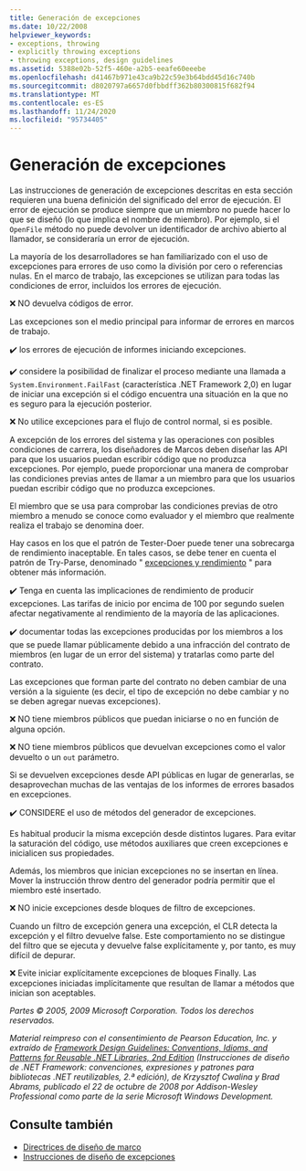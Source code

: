 ```yaml
---
title: Generación de excepciones
ms.date: 10/22/2008
helpviewer_keywords:
- exceptions, throwing
- explicitly throwing exceptions
- throwing exceptions, design guidelines
ms.assetid: 5388e02b-52f5-460e-a2b5-eeafe60eeebe
ms.openlocfilehash: d41467b971e43ca9b22c59e3b64bdd45d16c740b
ms.sourcegitcommit: d8020797a6657d0fbbdff362b80300815f682f94
ms.translationtype: MT
ms.contentlocale: es-ES
ms.lasthandoff: 11/24/2020
ms.locfileid: "95734405"
---
```

# <a name="exception-throwing"></a>Generación de excepciones

Las instrucciones de generación de excepciones descritas en esta sección requieren una buena definición del significado del error de ejecución. El error de ejecución se produce siempre que un miembro no puede hacer lo que se diseñó (lo que implica el nombre de miembro). Por ejemplo, si el `OpenFile` método no puede devolver un identificador de archivo abierto al llamador, se consideraría un error de ejecución.

 La mayoría de los desarrolladores se han familiarizado con el uso de excepciones para errores de uso como la división por cero o referencias nulas. En el marco de trabajo, las excepciones se utilizan para todas las condiciones de error, incluidos los errores de ejecución.

 ❌ NO devuelva códigos de error.

 Las excepciones son el medio principal para informar de errores en marcos de trabajo.

 ✔️ los errores de ejecución de informes iniciando excepciones.

 ✔️ considere la posibilidad de finalizar el proceso mediante una llamada a `System.Environment.FailFast` (característica .NET Framework 2,0) en lugar de iniciar una excepción si el código encuentra una situación en la que no es seguro para la ejecución posterior.

 ❌ No utilice excepciones para el flujo de control normal, si es posible.

 A excepción de los errores del sistema y las operaciones con posibles condiciones de carrera, los diseñadores de Marcos deben diseñar las API para que los usuarios puedan escribir código que no produzca excepciones. Por ejemplo, puede proporcionar una manera de comprobar las condiciones previas antes de llamar a un miembro para que los usuarios puedan escribir código que no produzca excepciones.

 El miembro que se usa para comprobar las condiciones previas de otro miembro a menudo se conoce como evaluador y el miembro que realmente realiza el trabajo se denomina doer.

 Hay casos en los que el patrón de Tester-Doer puede tener una sobrecarga de rendimiento inaceptable. En tales casos, se debe tener en cuenta el patrón de Try-Parse, denominado " [excepciones y rendimiento](exceptions-and-performance.md) " para obtener más información.

 ✔️ Tenga en cuenta las implicaciones de rendimiento de producir excepciones. Las tarifas de inicio por encima de 100 por segundo suelen afectar negativamente al rendimiento de la mayoría de las aplicaciones.

 ✔️ documentar todas las excepciones producidas por los miembros a los que se puede llamar públicamente debido a una infracción del contrato de miembros (en lugar de un error del sistema) y tratarlas como parte del contrato.

 Las excepciones que forman parte del contrato no deben cambiar de una versión a la siguiente (es decir, el tipo de excepción no debe cambiar y no se deben agregar nuevas excepciones).

 ❌ NO tiene miembros públicos que puedan iniciarse o no en función de alguna opción.

 ❌ NO tiene miembros públicos que devuelvan excepciones como el valor devuelto o un `out` parámetro.

 Si se devuelven excepciones desde API públicas en lugar de generarlas, se desaprovechan muchas de las ventajas de los informes de errores basados en excepciones.

 ✔️ CONSIDERE el uso de métodos del generador de excepciones.

 Es habitual producir la misma excepción desde distintos lugares. Para evitar la saturación del código, use métodos auxiliares que creen excepciones e inicialicen sus propiedades.

 Además, los miembros que inician excepciones no se insertan en línea. Mover la instrucción throw dentro del generador podría permitir que el miembro esté insertado.

 ❌ NO inicie excepciones desde bloques de filtro de excepciones.

 Cuando un filtro de excepción genera una excepción, el CLR detecta la excepción y el filtro devuelve false. Este comportamiento no se distingue del filtro que se ejecuta y devuelve false explícitamente y, por tanto, es muy difícil de depurar.

 ❌ Evite iniciar explícitamente excepciones de bloques Finally. Las excepciones iniciadas implícitamente que resultan de llamar a métodos que inician son aceptables.

 *Partes © 2005, 2009 Microsoft Corporation. Todos los derechos reservados.*

 *Material reimpreso con el consentimiento de Pearson Education, Inc. y extraído de [Framework Design Guidelines: Conventions, Idioms, and Patterns for Reusable .NET Libraries, 2nd Edition](https://www.informit.com/store/framework-design-guidelines-conventions-idioms-and-9780321545619) (Instrucciones de diseño de .NET Framework: convenciones, expresiones y patrones para bibliotecas .NET reutilizables, 2.ª edición), de Krzysztof Cwalina y Brad Abrams, publicado el 22 de octubre de 2008 por Addison-Wesley Professional como parte de la serie Microsoft Windows Development.*

## <a name="see-also"></a>Consulte también

- [Directrices de diseño de marco](index.md)
- [Instrucciones de diseño de excepciones](exceptions.md)
